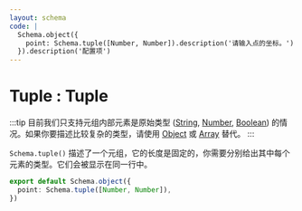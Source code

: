 ```yaml
---
layout: schema
code: |
  Schema.object({
    point: Schema.tuple([Number, Number]).description('请输入点的坐标。'),
  }).description('配置项')
---
```


# Tuple : Tuple

:::tip
目前我们只支持元组内部元素是原始类型 ([String](./string.md), [Number](./number.md), [Boolean](./boolean.md)) 的情况。如果你要描述比较复杂的类型，请使用 [Object](./object.md) 或 [Array](./array.md) 替代。
:::

`Schema.tuple()` 描述了一个元组，它的长度是固定的，你需要分别给出其中每个元素的类型。它们会被显示在同一行中。

```ts
export default Schema.object({
  point: Schema.tuple([Number, Number]),
})
```
